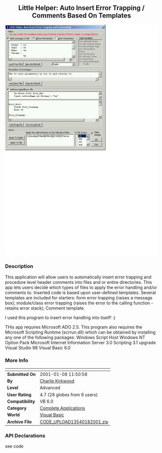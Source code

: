 ﻿<div align="center">

## Little Helper: Auto Insert Error Trapping / Comments Based On Templates

<img src="PIC2001523163137971.jpg">
</div>

### Description

This application will allow users to automatically insert error trapping and procedure level header comments into files and or entire directories. This app lets users decide which types of files to apply the error handling and/or comments to. Inserted code is based upon user-defined templates. Several templates are included for starters: form error trapping (raises a message box); module/class error trapping (raises the error to the calling function - retains error stack); Comment template.

I used this program to insert error handling into itself! :)

THis app requires Microsoft ADO 2.5. This program also requires the Microsoft Scripting Runtime (scrrun.dll) which can be obtained by installing any one of the following packages: Windows Script Host Windows NT Option Pack Microsoft Internet Information Server 3.0 Scripting 3.1 upgrade Visual Studio 98 Visual Basic 6.0
 
### More Info
 


<span>             |<span>
---                |---
**Submitted On**   |2001-01-08 11:50:58
**By**             |[Charlie Kirkwood](https://github.com/Planet-Source-Code/PSCIndex/blob/master/ByAuthor/charlie-kirkwood.md)
**Level**          |Advanced
**User Rating**    |4.7 (28 globes from 6 users)
**Compatibility**  |VB 6\.0
**Category**       |[Complete Applications](https://github.com/Planet-Source-Code/PSCIndex/blob/master/ByCategory/complete-applications__1-27.md)
**World**          |[Visual Basic](https://github.com/Planet-Source-Code/PSCIndex/blob/master/ByWorld/visual-basic.md)
**Archive File**   |[CODE\_UPLOAD13540182001\.zip](https://github.com/Planet-Source-Code/charlie-kirkwood-little-helper-auto-insert-error-trapping-comments-based-on-templates__1-14247/archive/master.zip)

### API Declarations

see code





